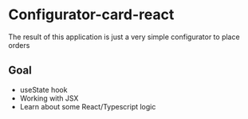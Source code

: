 # Configurator-card-react
The result of this application is just a very simple configurator to place orders

## Goal
- useState hook
- Working with JSX
- Learn about some React/Typescript logic
